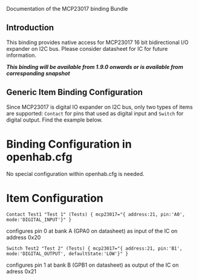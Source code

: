 Documentation of the MCP23017 binding Bundle

## Introduction
This binding provides native access for MCP23017 16 bit bidirectional I/O expander
on I2C bus. Please consider datasheet for IC for future information.

**_This binding will be available from 1.9.0 onwards or is available from corresponding snapshot_**

## Generic Item Binding Configuration
Since MCP23017 is digital IO expander on I2C bus, only two types of items are supported:
`Contact` for pins that used as digital input and `Switch` for digital output. Find the
example below.

# Binding Configuration in openhab.cfg
No special configuration within openhab.cfg is needed.

# Item Configuration
```
Contact Test1 "Test 1" (Tests) { mcp23017="{ address:21, pin:'A0', mode:'DIGITAL_INPUT'}" }
```
configures pin 0 at bank A (GPA0 on datasheet) as input of the IC on address 0x20

```
Switch Test2 "Test 2" (Tests) { mcp23017="{ address:21, pin:'B1', mode:'DIGITAL_OUTPUT', defaultState:'LOW'}" }
```
configures pin 1 at bank B (GPB1 on datasheet) as output of the IC on adress 0x21
